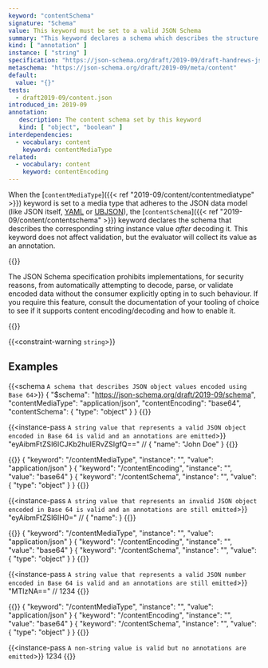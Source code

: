 ```yaml
---
keyword: "contentSchema"
signature: "Schema"
value: This keyword must be set to a valid JSON Schema
summary: "This keyword declares a schema which describes the structure of the string."
kind: [ "annotation" ]
instance: [ "string" ]
specification: "https://json-schema.org/draft/2019-09/draft-handrews-json-schema-validation-02#rfc.section.8.5"
metaschema: "https://json-schema.org/draft/2019-09/meta/content"
default:
  value: "{}"
tests:
  - draft2019-09/content.json
introduced_in: 2019-09
annotation:
   description: The content schema set by this keyword
   kind: [ "object", "boolean" ]
interdependencies:
  - vocabulary: content
    keyword: contentMediaType
related:
  - vocabulary: content
    keyword: contentEncoding
---
```


When the [`contentMediaType`]({{< ref "2019-09/content/contentmediatype" >}})
keyword is set to a media type that adheres to the JSON data model (like JSON
itself, [YAML](https://yaml.org) or [UBJSON](https://ubjson.org)), the
[`contentSchema`]({{< ref "2019-09/content/contentschema" >}}) keyword declares the schema that describes the corresponding
string instance value _after_ decoding it. This keyword does not affect
validation, but the evaluator will collect its value as an annotation.

{{<common-pitfall>}}

The JSON Schema specification prohibits implementations, for security reasons,
from automatically attempting to decode, parse, or validate encoded data
without the consumer explicitly opting in to such behaviour. If you require
this feature, consult the documentation of your tooling of choice to see if it
supports content encoding/decoding and how to enable it.

{{</common-pitfall>}}

{{<constraint-warning `string`>}}

## Examples

{{<schema `A schema that describes JSON object values encoded using Base 64`>}}
{
  "$schema": "https://json-schema.org/draft/2019-09/schema",
  "contentMediaType": "application/json",
  "contentEncoding": "base64",
  "contentSchema": { "type": "object" }
}
{{</schema>}}

{{<instance-pass `A string value that represents a valid JSON object encoded in Base 64 is valid and an annotations are emitted`>}}
"eyAibmFtZSI6ICJKb2huIERvZSIgfQ==" // { "name": "John Doe" }
{{</instance-pass>}}

{{<instance-annotation>}}
{ "keyword": "/contentMediaType", "instance": "", "value": "application/json" }
{ "keyword": "/contentEncoding", "instance": "", "value": "base64" }
{ "keyword": "/contentSchema", "instance": "", "value": { "type": "object" } }
{{</instance-annotation>}}

{{<instance-pass `A string value that represents an invalid JSON object encoded in Base 64 is valid and an annotations are still emitted`>}}
"eyAibmFtZSI6IH0=" // { "name": }
{{</instance-pass>}}

{{<instance-annotation>}}
{ "keyword": "/contentMediaType", "instance": "", "value": "application/json" }
{ "keyword": "/contentEncoding", "instance": "", "value": "base64" }
{ "keyword": "/contentSchema", "instance": "", "value": { "type": "object" } }
{{</instance-annotation>}}

{{<instance-pass `A string value that represents a valid JSON number encoded in Base 64 is valid and an annotations are still emitted`>}}
"MTIzNA==" // 1234
{{</instance-pass>}}

{{<instance-annotation>}}
{ "keyword": "/contentMediaType", "instance": "", "value": "application/json" }
{ "keyword": "/contentEncoding", "instance": "", "value": "base64" }
{ "keyword": "/contentSchema", "instance": "", "value": { "type": "object" } }
{{</instance-annotation>}}

{{<instance-pass `A non-string value is valid but no annotations are emitted`>}}
1234
{{</instance-pass>}}
